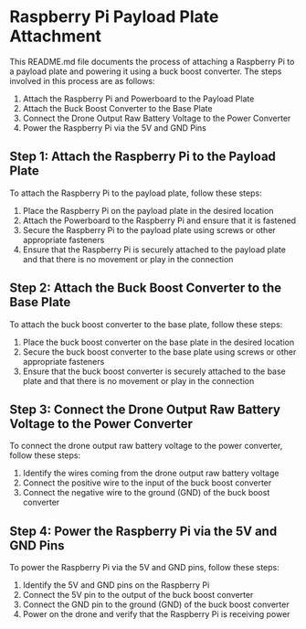 # Raspberry Pi Payload Plate Attachment

This README.md file documents the process of attaching a Raspberry Pi to a payload plate and powering it using a buck boost converter. The steps involved in this process are as follows:

1. Attach the Raspberry Pi and Powerboard to the Payload Plate
2. Attach the Buck Boost Converter to the Base Plate
4. Connect the Drone Output Raw Battery Voltage to the Power Converter
5. Power the Raspberry Pi via the 5V and GND Pins

## Step 1: Attach the Raspberry Pi to the Payload Plate

To attach the Raspberry Pi to the payload plate, follow these steps:

1. Place the Raspberry Pi on the payload plate in the desired location
2. Attach the Powerboard to the Raspberry Pi and ensure that it is fastened
3. Secure the Raspberry Pi to the payload plate using screws or other appropriate fasteners
4. Ensure that the Raspberry Pi is securely attached to the payload plate and that there is no movement or play in the connection

## Step 2: Attach the Buck Boost Converter to the Base Plate

To attach the buck boost converter to the base plate, follow these steps:

1. Place the buck boost converter on the base plate in the desired location
2. Secure the buck boost converter to the base plate using screws or other appropriate fasteners
3. Ensure that the buck boost converter is securely attached to the base plate and that there is no movement or play in the connection

## Step 3: Connect the Drone Output Raw Battery Voltage to the Power Converter

To connect the drone output raw battery voltage to the power converter, follow these steps:

1. Identify the wires coming from the drone output raw battery voltage
2. Connect the positive wire to the input of the buck boost converter
3. Connect the negative wire to the ground (GND) of the buck boost converter

## Step 4: Power the Raspberry Pi via the 5V and GND Pins

To power the Raspberry Pi via the 5V and GND pins, follow these steps:

1. Identify the 5V and GND pins on the Raspberry Pi
2. Connect the 5V pin to the output of the buck boost converter
3. Connect the GND pin to the ground (GND) of the buck boost converter
4. Power on the drone and verify that the Raspberry Pi is receiving power
